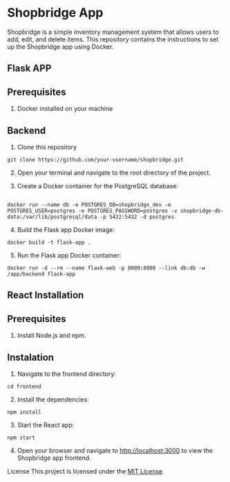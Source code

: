 # Shopbridge App
Shopbridge is a simple inventory management system that allows users to add, edit, and delete items. This repository contains the instructions to set up the Shopbridge app using Docker.

## Flask APP
## Prerequisites
1. Docker installed on your machine

## Backend

1. Clone this repository

```
git clone https://github.com/your-username/shopbridge.git

```
2. Open your terminal and navigate to the root directory of the project.

3. Create a Docker container for the PostgreSQL database:

```

docker run --name db -e POSTGRES_DB=shopbridge_dev -e POSTGRES_USER=postgres -e POSTGRES_PASSWORD=postgres -v shopbridge-db-data:/var/lib/postgresql/data -p 5432:5432 -d postgres

```

4. Build the Flask app Docker image:

```
docker build -t flask-app .

```

5. Run the Flask app Docker container:

```
docker run -d --rm --name flask-web -p 8000:8000 --link db:db -w /app/backend flask-app
```

## React Installation

## Prerequisites
1. Install Node.js and npm.

## Instalation

1. Navigate to the frontend directory:

```
cd frontend
```


2. Install the dependencies:

```
npm install
```

3. Start the React app:

```
npm start
```

4. Open your browser and navigate to [http://localhost:3000](http://localhost:3000) to view the Shopbridge app frontend.

License
This project is licensed under the [MIT License](https://opensource.org/license/mit/)